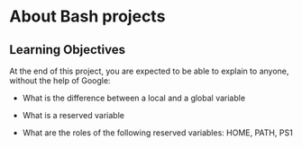 # About Bash projects

## Learning Objectives
At the end of this project, you are expected to be able to explain to anyone, without the help of Google:

* What is the difference between a local and a global variable

* What is a reserved variable

* What are the roles of the following reserved variables: HOME, PATH, PS1
